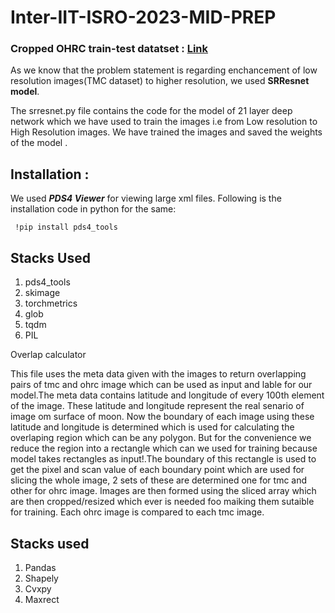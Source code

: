 # Inter-IIT-ISRO-2023-MID-PREP

### Cropped OHRC train-test datatset : [Link](https://www.kaggle.com/datasets/arijitdas2002/tudumm) 

As we know that the problem statement is regarding enchancement of low resolution images(TMC dataset) to higher resolution, we used **SRResnet model**.

The srresnet.py file contains the code for the model of 21 layer deep network which we have used to train the images i.e from Low resolution to High Resolution images. We have trained the images and saved the weights of the model .

## Installation :

We used ***PDS4 Viewer*** for viewing large xml files. Following is the installation code in python for the same:

``` !pip install pds4_tools```


## Stacks Used
1. pds4_tools
2. skimage
3. torchmetrics
4. glob
5. tqdm
6. PIL


Overlap calculator

This file uses the meta data given with the images to return overlapping pairs of tmc and ohrc image which can be 
used as input and lable for our model.The meta data contains latitude and longitude of every 100th element of the image.
These latitude and longitude represent the real senario of image om surface of moon. Now the boundary of each image 
using these latitude and longitude is determined which is used for calculating the overlaping region which can be any polygon.
But for the convenience we reduce the region into a rectangle which can we used for training because model takes rectangles as 
input!.The boundary of this rectangle is used to get the pixel and scan value of each boundary point which are used for 
slicing the whole image, 2 sets of these are determined one for tmc and other for ohrc image. Images are then formed using the 
sliced array which are then cropped/resized which ever is needed foo maiking them sutaible for training.
Each ohrc image is compared to each tmc image.

## Stacks used
1. Pandas
2. Shapely
3. Cvxpy
4. Maxrect
